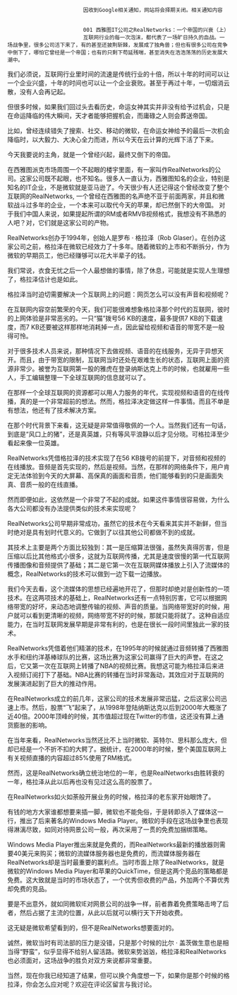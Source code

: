 
                            
                            因收到Google相关通知，网站将会择期关闭。相关通知内容
                            
                            
                            001 西雅图IT公司之RealNetworks：一个帝国的兴衰（上）
                            互联网行业的每一次泡沫，都代表了一场旷日持久的血战。一场战争里，很多公司活下来了，有的甚至还披荆斩棘，发展成了独角兽；但也有很多公司在竞争中倒下了，哪怕它曾经是一个帝国；也有的只剩下苟延残喘，甚至消失在浩浩荡荡的历史发展大潮中。

我们必须说，互联网行业里时间的流速是传统行业的十倍，所以十年的时间可以让一个企业兴盛，十年的时间也可以让一个企业衰败。甚至于再过十年，一切烟消云散，没有人会再记起。

但很多时候，如果我们回过头去看历史，命运女神其实并非没有给予过机会，只是在命运降临的伟大瞬间，天才者能够把握机会，而庸碌之人则会葬送帝国。

比如，曾经连续错失了搜索、社交、移动的微软，在命运女神给予的最后一次机会降临时，以大毅力、大决心全力而进，所以今天在云计算的光辉下活了下来。

今天我要说的主角，就是一个曾经兴起，最终又倒下的帝国。

在西雅图派克市场周围一个不起眼的楼宇里面，有一家叫作RealNetworks的公司。这家公司既不起眼，也不知名。很多人一直认为，西雅图知名的企业，特别是知名的IT企业，不是微软就是亚马逊了。今天很少有人还记得这个曾经改变了整个互联网的RealNetworks, 一个曾经在西雅图的名声绝不亚于前面两家，并且和微软战斗过多年的企业，一个本来可以取代今天的苹果，却已然倒下的大帝国。 对于我们中国人来说，如果提起所谓的RM或者RMVB视频格式，我想没有不熟悉的人吧？对，它们就是这家公司的产物。

RealNetworks创办于1994年，创始人是罗布 · 格拉泽（Rob Glaser）。在创办这家公司之前，格拉泽在微软已经效力了十多年。随着微软的上市和不断拆分，作为微软的早期员工，他已经赚够可以花大半辈子的钱。

我们常说，衣食无忧之后一个人最想做的事情，除了休息，可能就是实现人生理想了，格拉泽估计也是如此。

格拉泽当时迫切需要解决一个互联网上的问题：网页怎么可以没有声音和视频呢？

在互联网内容空前繁荣的今天，我们可能很难想象格拉泽那个时代的互联网，彼时的上网体验是非常恶劣的。一只“猫”拨号56 KB的速度，最多提供7 KB的下载速度，而7 KB还要被这样那样地消耗掉一点，因此留给视频和语音的带宽不是一般得可怜。

对于很多技术人员来说，那种情况下去做视频、语音的在线服务，无异于异想天开。而且，由于带宽的限制，互联网当时还处在艰难生长的状态，互联网上面的资源非常少。被誉为互联网第一股的雅虎在登录纳斯达克上市的时候，也就雇用一些人，手工编辑整理一下全球互联网的信息就可以了。

在那样一个全球互联网的资源都可以用人力服务的年代，实现视频和语音的在线传播，真的是一个非常超前的想法。然而，格拉泽决定做这样一件事情。而且不单是有想法，他还有了技术解决方案。

在那个时代背景下来看，这无疑是非常值得敬佩的一个人。当然我们还有一句话，到底是“风口上的猪”，还是真英雄，只有等风平浪静以后才见分晓。可格拉泽至少看起来像一位英雄。

RealNetworks凭借格拉泽的技术实现了在56 KB拨号的前提下，对音频和视频的在线播放。音频是首先实现的，然后是视频。当然，在那样的网络条件下，用户肯定无法体验到今天的大屏幕、高保真的画面和音质，他们能够看到的只是画面失真、音质一般的在线直播。

然而即便如此，这依然是一个非常了不起的成就。如果这件事情很容易做，为什么各大公司都没有办法提供类似的技术来实现呢？

RealNetworks公司早期非常成功，虽然它的技术在今天看来其实并不新鲜，但当时绝对是具有划时代意义的。它做到了以往其他公司都做不到的成就。

其技术上主要是两个方面比较独到：其一是压缩算法很强，虽然失真得厉害，但是压缩以后比其他格式小很多，这就为互联网传播，尤其是速度很慢的第一代互联网传播图像和音频提供了基础；其二是它第一次在互联网媒体播放上引入了流媒体的概念，RealNetworks的技术可以做到一边下载一边播放。

我们今天去看，这个流媒体的思想已经遍地开花了，但那时却绝对是创新性的一项技术。在这两项技术的基础上，RealNetworks还有一点特别厉害，它可以根据网络带宽的好坏，来动态地调整传输的视频、声音的质量。当网络带宽好的时候，用户就可以看到更清晰的视频，网络带宽不好的时候，那就只能将就了。这种自适应能力，在当时互联网发展早期是非常有利的，也是在很长一段时间里独此一家的技术。

RealNetworks凭借着他们精湛的技术，在1995年的时候就通过音频转播了西雅图水手和纽约洋基棒球队的比赛，这场比赛为这家公司赢得了巨大的声誉。在这之后，它又第一次在互联网上转播了NBA的视频比赛。我想这可能为格拉泽后来进入视频订阅打下了基础。NBA比赛的转播在当时非常轰动，其效应对于互联网的发展演进起到了巨大的推动作用。

在RealNetworks成立的前几年，这家公司的技术发展非常迅猛，之后这家公司迅速上市。然后，股票“飞”起来了，从1998年登陆纳斯达克以后到2000年大概涨了近40倍。2000年顶峰的时候，其市值超过现在Twitter的市值，这还没有算上通货膨胀的影响。

在当年来看，RealNetworks当然还比不上当时微软、英特尔、思科那么庞大，但却已经是一个不折不扣的大鳄了。据统计，在2000年的时候，整个美国互联网上有关视频直播的内容超过85%使用了RM格式。

然而，这是RealNetworks确立统治地位的一年，也是RealNetworks由胜转衰的一年，格拉泽从此以后再也没有见过这么高的股票了。

在RealNetworks如火如荼般开展业务的时候，格拉泽的老东家开始眼馋了。

有钱的地方大家谁都想要来插一脚，微软也不能免俗，于是转即杀入了媒体这一行，推出了后来著名的Windows Media Player。微软的手段在这场战争里也表现得淋漓尽致，如同对待网景公司一般，再次采用了一贯的免费加捆绑策略。

Windows Media Player推出来就是免费的，而RealNetworks最新的播放器则需要40美元来购买；微软的流媒体服务器也是免费的，而流媒体服务器在RealNetworks却是当时最重要的赢利点。当时市面上除了RealNetworks，就是微软的Windows Media Player和苹果的QuickTime，但是这两个竞品的策略都是免费。这大致就是当时的市场状态了，一个优秀但收费的产品，外加两个不算优秀却免费的竞品。

要是不出意外，就如同微软IE对网景公司的战争一样，前者靠着免费策略击垮了后者，然后占据了主流的位置，从此以后就可以横行天下开始收费。

这无疑是微软希望看到的，但不是RealNetworks想要面对的。

诚然，微软当时有司法部的压力是没错，只是那个时候的比尔 · 盖茨做生意也是相当得“野蛮”，似乎显得不给别人留活路。微软来势汹汹，格拉泽和RealNetworks也必须面对，这场战争的胜负对双方来说都非常重要。

当然，现在你我已经知道了结果，但可以换个角度想一下，如果你是那个时候的格拉泽，你会怎么应对呢？欢迎在评论区留言与我讨论。

                        
                        
                            